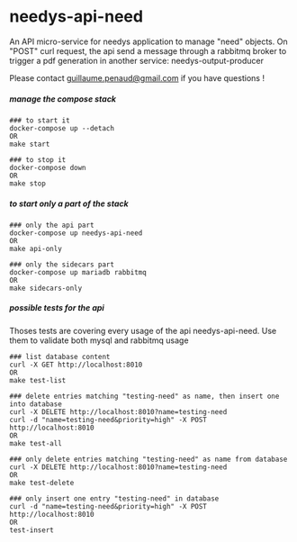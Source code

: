 # needys-api-need
An API micro-service for needys application to manage "need" objects.
On "POST" curl request, the api send a message through a rabbitmq broker
to trigger a pdf generation in another service: needys-output-producer

Please contact <guillaume.penaud@gmail.com> if you have questions !

##### manage the compose stack

```
### to start it
docker-compose up --detach
OR
make start

### to stop it
docker-compose down
OR
make stop
```

##### to start only a part of the stack
```
### only the api part
docker-compose up needys-api-need
OR
make api-only

### only the sidecars part
docker-compose up mariadb rabbitmq
OR
make sidecars-only
```

##### possible tests for the api
Thoses tests are covering every usage of the api needys-api-need. Use them
to validate both mysql and rabbitmq usage

```
### list database content
curl -X GET http://localhost:8010
OR
make test-list

### delete entries matching "testing-need" as name, then insert one into database
curl -X DELETE http://localhost:8010?name=testing-need
curl -d "name=testing-need&priority=high" -X POST http://localhost:8010
OR
make test-all

### only delete entries matching "testing-need" as name from database
curl -X DELETE http://localhost:8010?name=testing-need
OR
make test-delete

### only insert one entry "testing-need" in database
curl -d "name=testing-need&priority=high" -X POST http://localhost:8010
OR
test-insert
```
